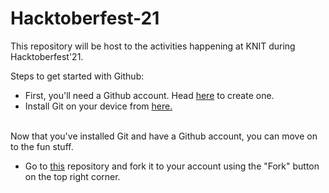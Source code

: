 # Hacktoberfest-21
This repository will be host to the activities happening at KNIT during Hacktoberfest'21. <br>

Steps to get started with Github: <br>
<ul>
<li> First, you'll need a Github account. Head <a href = "https://github.com/">here</a> to create one.</li>
<li> Install Git on your device from <a href = "https://git-scm.com/downloads">here.</a>
</ul>
<br>
Now that you've installed Git and have a Github account, you can move on to the fun stuff.
<br>
<ul>
<li> Go to <a href = "https://github.com/programmingclub-knit/Hacktoberfest-21">this</a> repository and fork it to your account using the "Fork" button on the top right corner.</li>
</ul> 